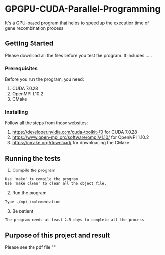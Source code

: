 # GPGPU-CUDA-Parallel-Programming
It's a GPU-based program that helps to speed up the execution time of gene recombination process
## Getting Started

Please download all the files before you test the program. It includes .....

### Prerequisites
Before you run the program, you need:
1. CUDA 7.0.28 
2. OpenMPI 1.10.2
3. CMake

### Installing
Follow all the steps from those websites:
1. https://developer.nvidia.com/cuda-toolkit-70 for CUDA 7.0.28
2. https://www.open-mpi.org/software/ompi/v1.10/ for OpenMPI 1.10.2
3. https://cmake.org/download/ for downloading the CMake

## Running the tests

1. Compile the program
```
Use 'make' to compile the program.
Use 'make clean' to clean all the object file.
```

2. Run the program
```
Type ./mpi_implementation
```

3. Be patient
```
The program needs at least 2.5 days to complete all the process
```
## Purpose of this project and result
Please see the pdf file ""
